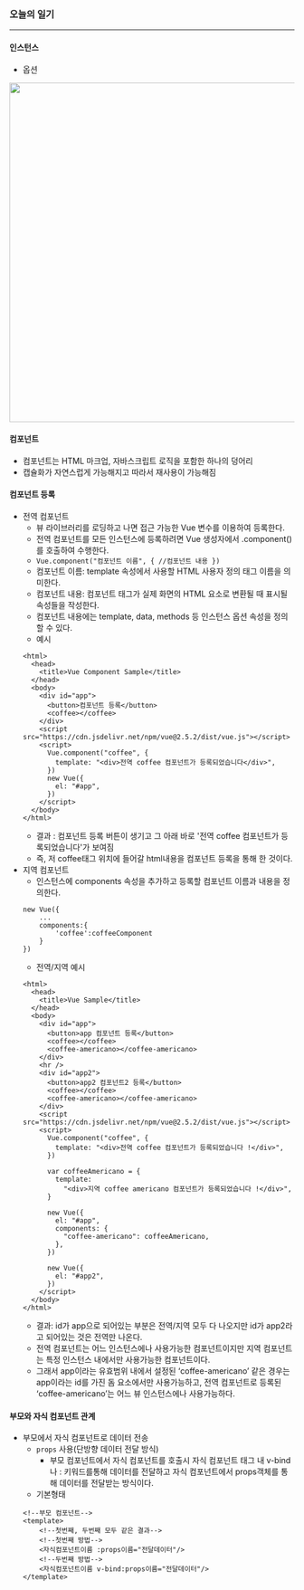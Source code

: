 ### 오늘의 일기
---
#### 인스턴스
+ 옵션
<img width="600" src="https://user-images.githubusercontent.com/86812098/156483487-b316e97c-2569-432d-8c3a-92728e690043.png">

#### 컴포넌트
+ 컴포넌트는 HTML 마크업, 자바스크립트 로직을 포함한 하나의 덩어리
+ 캡슐화가 자연스럽게 가능해지고 따라서 재사용이 가능해짐

#### 컴포넌트 등록
+ 전역 컴포넌트
  + 뷰 라이브러리를 로딩하고 나면 접근 가능한 Vue 변수를 이용하여 등록한다. 
  + 전역 컴포넌트를 모든 인스턴스에 등록하려면 Vue 생성자에서 .component()를 호출하여 수행한다.
  + `Vue.component("컴포넌트 이름", { //컴포넌트 내용 })`
  + 컴포넌트 이름: template 속성에서 사용할 HTML 사용자 정의 태그 이름을 의미한다.
  + 컴포넌트 내용: 컴포넌트 태그가 실제 화면의 HTML 요소로 변환될 때 표시될 속성들을 작성한다.
  + 컴포넌트 내용에는 template, data, methods 등 인스턴스 옵션 속성을 정의할 수 있다.
  + 예시
  ```node
  <html>
    <head>
      <title>Vue Component Sample</title>
    </head>
    <body>
      <div id="app">
        <button>컴포넌트 등록</button>
        <coffee></coffee>
      </div>
      <script src="https://cdn.jsdelivr.net/npm/vue@2.5.2/dist/vue.js"></script>
      <script>
        Vue.component("coffee", {
          template: "<div>전역 coffee 컴포넌트가 등록되었습니다</div>",
        })
        new Vue({
          el: "#app",
        })
      </script>
    </body>
  </html>
  ```
  + 결과 : 컴포넌트 등록 버튼이 생기고 그 아래 바로 '전역 coffee 컴포넌트가 등록되었습니다'가 보여짐
  + 즉, 저 coffee태그 위치에 들어갈 html내용을 컴포넌트 등록을 통해 한 것이다.
+ 지역 컴포넌트
  + 인스턴스에 components 속성을 추가하고 등록할 컴포넌트 이름과 내용을 정의한다.
  ```node
  new Vue({
      ...
      components:{
          'coffee':coffeeComponent
      }
  })
  ```
  + 전역/지역 예시
  ```node
  <html>
    <head>
      <title>Vue Sample</title>
    </head>
    <body>
      <div id="app">
        <button>app 컴포넌트 등록</button>
        <coffee></coffee>
        <coffee-americano></coffee-americano>
      </div>
      <hr />
      <div id="app2">
        <button>app2 컴포넌트2 등록</button>
        <coffee></coffee>
        <coffee-americano></coffee-americano>
      </div>
      <script src="https://cdn.jsdelivr.net/npm/vue@2.5.2/dist/vue.js"></script>
      <script>
        Vue.component("coffee", {
          template: "<div>전역 coffee 컴포넌트가 등록되었습니다 !</div>",
        })

        var coffeeAmericano = {
          template:
            "<div>지역 coffee americano 컴포넌트가 등록되었습니다 !</div>",
        }

        new Vue({
          el: "#app",
          components: {
            "coffee-americano": coffeeAmericano,
          },
        })

        new Vue({
          el: "#app2",
        })
      </script>
    </body>
  </html>
  ```
  + 결과: id가 app으로 되어있는 부분은 전역/지역 모두 다 나오지만 id가 app2라고 되어있는 것은 전역만 나온다.
  + 전역 컴포넌트는 어느 인스턴스에나 사용가능한 컴포넌트이지만 지역 컴포넌트는 특정 인스턴스 내에서만 사용가능한 컴포넌트이다.
  + 그래서 app이라는 유효범위 내에서 설정된 ‘coffee-americano’ 같은 경우는 app이라는 id를 가진 돔 요소에서만 사용가능하고, 전역 컴포넌트로 등록된 ‘coffee-americano’는 어느 뷰 인스턴스에나 사용가능하다.

#### 부모와 자식 컴포넌트 관계
+ 부모에서 자식 컴포넌트로 데이터 전송
  + `props` 사용(단방향 데이터 전달 방식)
    + 부모 컴포넌트에서 자식 컴포넌트를 호출시 자식 컴포넌트 태그 내 v-bind나 : 키워드를통해 데이터를 전달하고 자식 컴포넌트에서 props객체를 통해 데이터를 전달받는 방식이다.
  + 기본형태
  ```node
  <!--부모 컴포넌트-->
  <template>
      <!--첫번째, 두번째 모두 같은 결과-->
      <!--첫번째 방법-->
      <자식컴포넌트이름 :props이름="전달데이터"/>
      <!--두번째 방법-->
      <자식컴포넌트이름 v-bind:props이름="전달데이터"/>
  </template>
  ```
  
  

